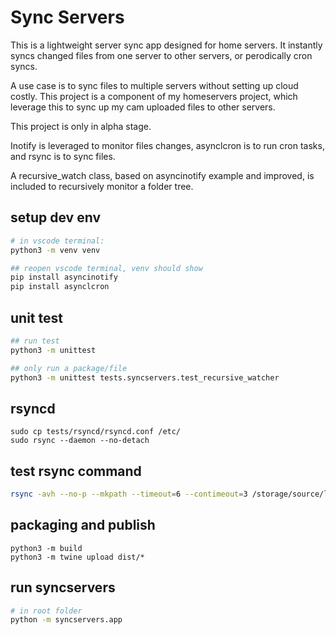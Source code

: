 # Sync Servers
This is a lightweight server sync app designed for home servers. It instantly syncs changed files from one server to other servers, or perodically cron syncs.

A use case is to sync files to multiple servers without setting up cloud costly. This project is a component of my homeservers project, which leverage this to sync up my cam uploaded files to other servers.

This project is only in alpha stage.

Inotify is leveraged to monitor files changes, asynclcron is to run cron tasks, and rsync is to sync files.

A recursive_watch class, based on asyncinotify example and improved, is included to recursively monitor a folder tree.

## setup dev env
```bash
# in vscode terminal:
python3 -m venv venv
```

```bash
## reopen vscode terminal, venv should show
pip install asyncinotify
pip install asynclcron
```

## unit test
```bash
## run test
python3 -m unittest

## only run a package/file
python3 -m unittest tests.syncservers.test_recursive_watcher
```

## rsyncd
```
sudo cp tests/rsyncd/rsyncd.conf /etc/
sudo rsync --daemon --no-detach
```

## test rsync command
```bash
rsync -avh --no-p --mkpath --timeout=6 --contimeout=3 /storage/source/live rsync://127.0.0.1/live
```

## packaging and publish
```
python3 -m build
python3 -m twine upload dist/*
```

## run syncservers
```bash
# in root folder
python -m syncservers.app
```
